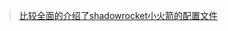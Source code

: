 
> [比较全面的介绍了shadowrocket小火箭的配置文件](https://github.com/GMOogway/shadowrocket-rules/blob/master/docs/01.shadowrocket_configure.md)
